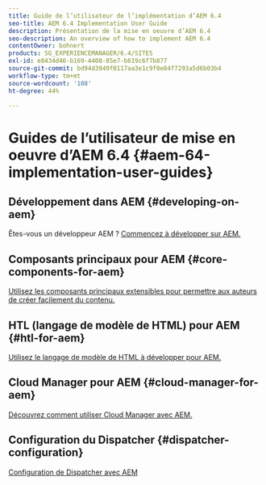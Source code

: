 ```yaml
---
title: Guide de l’utilisateur de l’implémentation d’AEM 6.4
seo-title: AEM 6.4 Implementation User Guide
description: Présentation de la mise en oeuvre d’AEM 6.4
seo-description: An overview of how to implement AEM 6.4
contentOwner: bohnert
products: SG_EXPERIENCEMANAGER/6.4/SITES
exl-id: e8434d46-b169-4408-85e7-b619c6f7b877
source-git-commit: bd94d3949f0117aa3e1c9f0e84f7293a5d6b03b4
workflow-type: tm+mt
source-wordcount: '108'
ht-degree: 44%

---
```


# Guides de l’utilisateur de mise en oeuvre d’AEM 6.4 {#aem-64-implementation-user-guides}

## Développement dans AEM {#developing-on-aem}

Êtes-vous un développeur AEM ? [Commencez à développer sur AEM.](/help/sites-developing/home.md)

## Composants principaux pour AEM {#core-components-for-aem}

[Utilisez les composants principaux extensibles pour permettre aux auteurs de créer facilement du contenu.](https://docs.adobe.com/content/help/fr-FR/experience-manager-core-components/using/introduction.html)

## HTL (langage de modèle de HTML) pour AEM {#htl-for-aem}

[Utilisez le langage de modèle de HTML à développer pour AEM.](https://docs.adobe.com/content/help/fr-FR/experience-manager-htl/using/overview.html)

## Cloud Manager pour AEM {#cloud-manager-for-aem}

[Découvrez comment utiliser Cloud Manager avec AEM.](https://docs.adobe.com/content/help/fr-FR/experience-manager-cloud-manager/using/introduction-to-cloud-manager.html)

## Configuration du Dispatcher {#dispatcher-configuration}

[Configuration de Dispatcher avec AEM](https://docs.adobe.com/content/help/fr-FR/experience-manager-dispatcher/using/dispatcher.html)
